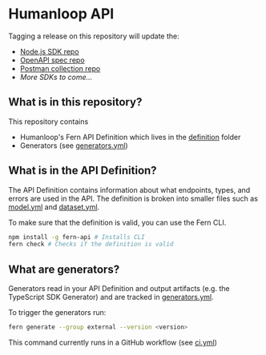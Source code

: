 # Humanloop API

Tagging a release on this repository will update the:

- [Node.js SDK repo](https://github.com/fern-humanloop/humanloop-node)
- [OpenAPI spec repo](https://github.com/fern-humanloop/humanloop-openapi)
- [Postman collection repo](https://github.com/fern-humanloop/humanloop-postman)
- _More SDKs to come..._

## What is in this repository?

This repository contains

- Humanloop's Fern API Definition which lives in the [definition](./fern/api/definition/) folder
- Generators (see [generators.yml](./fern/api/generators.yml))

## What is in the API Definition?

The API Definition contains information about what endpoints, types, and errors are used in the API. The definition is broken into smaller files such as [model.yml](fern/api/definition/model.yml) and [dataset.yml](fern/api/definition/dataset.yml).

To make sure that the definition is valid, you can use the Fern CLI.

```bash
npm install -g fern-api # Installs CLI
fern check # Checks if the definition is valid
```

## What are generators?

Generators read in your API Definition and output artifacts (e.g. the TypeScript SDK Generator) and are tracked in [generators.yml](./fern/api/generators.yml).

To trigger the generators run:

```bash
fern generate --group external --version <version>
```

This command currently runs in a GitHub workflow (see [ci.yml](.github/workflows/ci.yml#L32))
